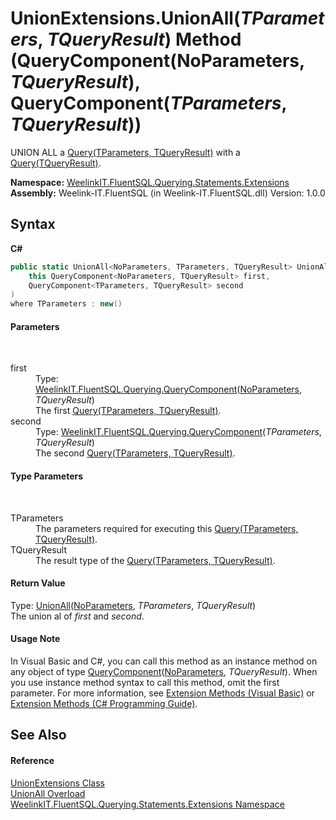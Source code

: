 # UnionExtensions.UnionAll(*TParameters*, *TQueryResult*) Method (QueryComponent(NoParameters, *TQueryResult*), QueryComponent(*TParameters*, *TQueryResult*))
 

UNION ALL a <a href="82639357-28f5-d7fe-833e-926791d1bac8">Query(TParameters, TQueryResult)</a> with a <a href="6f307b37-7f33-b530-7c3a-ff1afbca1c60">Query(TQueryResult)</a>.

**Namespace:**&nbsp;<a href="177c9a6d-318f-ac8a-07a6-73d6eee6ff0b">WeelinkIT.FluentSQL.Querying.Statements.Extensions</a><br />**Assembly:**&nbsp;Weelink-IT.FluentSQL (in Weelink-IT.FluentSQL.dll) Version: 1.0.0

## Syntax

**C#**<br />
``` C#
public static UnionAll<NoParameters, TParameters, TQueryResult> UnionAll<TParameters, TQueryResult>(
	this QueryComponent<NoParameters, TQueryResult> first,
	QueryComponent<TParameters, TQueryResult> second
)
where TParameters : new()

```


#### Parameters
&nbsp;<dl><dt>first</dt><dd>Type: <a href="99a943bf-ed1c-c4ab-faea-abee3cf13828">WeelinkIT.FluentSQL.Querying.QueryComponent</a>(<a href="366e7705-637b-5dcb-b457-635261f2ef32">NoParameters</a>, *TQueryResult*)<br />The first <a href="82639357-28f5-d7fe-833e-926791d1bac8">Query(TParameters, TQueryResult)</a>.</dd><dt>second</dt><dd>Type: <a href="99a943bf-ed1c-c4ab-faea-abee3cf13828">WeelinkIT.FluentSQL.Querying.QueryComponent</a>(*TParameters*, *TQueryResult*)<br />The second <a href="82639357-28f5-d7fe-833e-926791d1bac8">Query(TParameters, TQueryResult)</a>.</dd></dl>

#### Type Parameters
&nbsp;<dl><dt>TParameters</dt><dd>The parameters required for executing this <a href="82639357-28f5-d7fe-833e-926791d1bac8">Query(TParameters, TQueryResult)</a>.</dd><dt>TQueryResult</dt><dd>The result type of the <a href="82639357-28f5-d7fe-833e-926791d1bac8">Query(TParameters, TQueryResult)</a>.</dd></dl>

#### Return Value
Type: <a href="2b96ba42-7a2b-4f11-ce9f-9a324553a83e">UnionAll</a>(<a href="366e7705-637b-5dcb-b457-635261f2ef32">NoParameters</a>, *TParameters*, *TQueryResult*)<br />The union al of *first* and *second*.

#### Usage Note
In Visual Basic and C#, you can call this method as an instance method on any object of type <a href="99a943bf-ed1c-c4ab-faea-abee3cf13828">QueryComponent</a>(<a href="366e7705-637b-5dcb-b457-635261f2ef32">NoParameters</a>, *TQueryResult*). When you use instance method syntax to call this method, omit the first parameter. For more information, see <a href="http://msdn.microsoft.com/en-us/library/bb384936.aspx">Extension Methods (Visual Basic)</a> or <a href="http://msdn.microsoft.com/en-us/library/bb383977.aspx">Extension Methods (C# Programming Guide)</a>.

## See Also


#### Reference
<a href="29b816d0-3781-84cb-bad5-77fe83deb981">UnionExtensions Class</a><br /><a href="b2fe78c0-0307-c181-d1bf-0ebe2d629e80">UnionAll Overload</a><br /><a href="177c9a6d-318f-ac8a-07a6-73d6eee6ff0b">WeelinkIT.FluentSQL.Querying.Statements.Extensions Namespace</a><br />